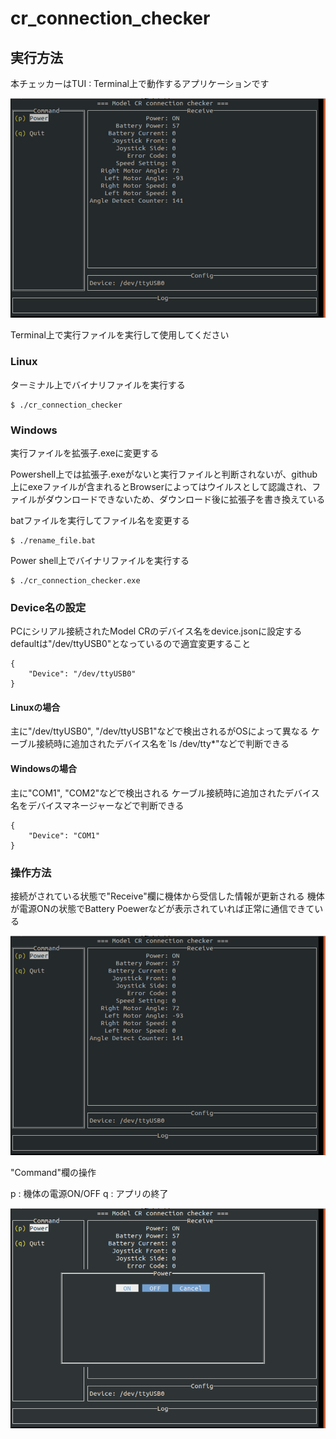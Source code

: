 # cr_connection_checker

## 実行方法

本チェッカーはTUI : Terminal上で動作するアプリケーションです

![](./docs/image/normal_screen_power_on.png)

Terminal上で実行ファイルを実行して使用してください


### Linux
ターミナル上でバイナリファイルを実行する
```
$ ./cr_connection_checker
```

### Windows

実行ファイルを拡張子.exeに変更する

Powershell上では拡張子.exeがないと実行ファイルと判断されないが、github上にexeファイルが含まれるとBrowserによってはウイルスとして認識され、ファイルがダウンロードできないため、ダウンロード後に拡張子を書き換えている

batファイルを実行してファイル名を変更する

```
$ ./rename_file.bat
```

Power shell上でバイナリファイルを実行する
```
$ ./cr_connection_checker.exe
```

### Device名の設定
PCにシリアル接続されたModel CRのデバイス名をdevice.jsonに設定する
defaultは"/dev/ttyUSB0"となっているので適宜変更すること

```
{
    "Device": "/dev/ttyUSB0"
}
```

#### Linuxの場合
主に"/dev/ttyUSB0", "/dev/ttyUSB1"などで検出されるがOSによって異なる
ケーブル接続時に追加されたデバイス名を`ls /dev/tty*"などで判断できる

#### Windowsの場合
主に"COM1", "COM2"などで検出される
ケーブル接続時に追加されたデバイス名をデバイスマネージャーなどで判断できる

```
{
    "Device": "COM1"
}
```

### 操作方法

接続がされている状態で"Receive"欄に機体から受信した情報が更新される
機体が電源ONの状態でBattery Poewerなどが表示されていれば正常に通信できている

![](./docs/image/normal_screen_power_on.png)


"Command"欄の操作

p : 機体の電源ON/OFF
q : アプリの終了

![](./docs/image/menu_power.png)

